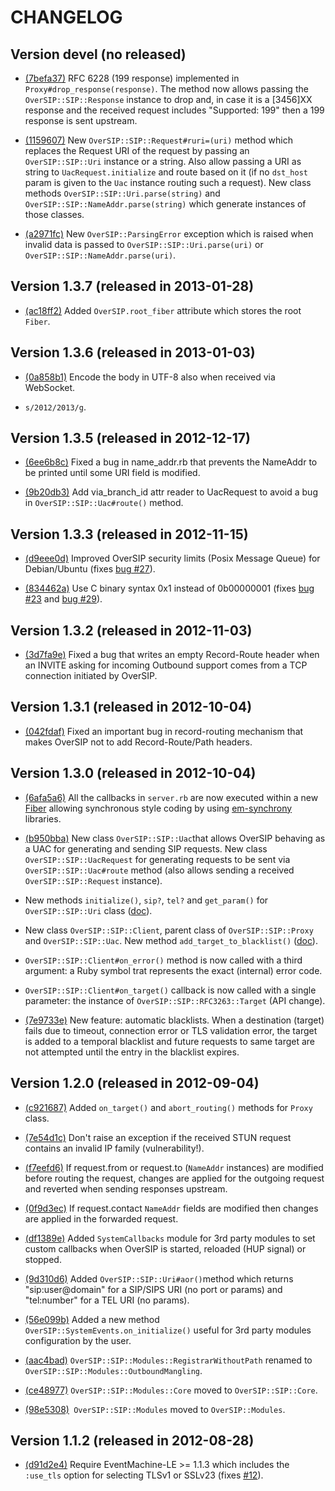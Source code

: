 CHANGELOG
=========


Version devel (no released)
--------------------------------------

- [(7befa37)](https://github.com/versatica/OverSIP/commit/7befa378d535bb5822dc7260516eaae8158fb9f6) RFC 6228 (199 response) implemented in `Proxy#drop_response(response)`. The method now allows passing the `OverSIP::SIP::Response` instance to drop and, in case it is a [3456]XX response and the received request includes "Supported: 199" then a 199 response is sent upstream.

- [(1159607)](https://github.com/versatica/OverSIP/commit/1159607ef524c8bba012fb19f60153d52b7d23f3) New `OverSIP::SIP::Request#ruri=(uri)` method which replaces the Request URI of the request by passing an `OverSIP::SIP::Uri` instance or a string. Also allow passing a URI as string to `UacRequest.initialize` and route based on it (if no `dst_host` param is given to the `Uac` instance routing such a request). New class methods `OverSIP::SIP::Uri.parse(string)` and `OverSIP::SIP::NameAddr.parse(string)` which generate instances of those classes.

- [(a2971fc)](https://github.com/versatica/OverSIP/commit/a2971fcc5c2e4fd4ed816d555b59442a64d22c33) New `OverSIP::ParsingError` exception which is raised when invalid data is passed to `OverSIP::SIP::Uri.parse(uri)` or `OverSIP::SIP::NameAddr.parse(uri)`.


Version 1.3.7 (released in 2013-01-28)
--------------------------------------

- [(ac18ff2)](https://github.com/versatica/OverSIP/commit/ac18ff28e2eaebfd9b3b0f69893e84adb5be04fb) Added `OverSIP.root_fiber` attribute which stores the root `Fiber`.


Version 1.3.6 (released in 2013-01-03)
--------------------------------------

- [(0a858b1)](https://github.com/versatica/OverSIP/commit/0a858b11bb1351b85690f8a5aabbf7d467ed8792) Encode the body in UTF-8 also when received via WebSocket.

- `s/2012/2013/g`.


Version 1.3.5 (released in 2012-12-17)
--------------------------------------

- [(6ee6b8c)](https://github.com/versatica/OverSIP/commit/6ee6b8c808e24ad9680291e67ff85ca30889cb2f) Fixed a bug in name_addr.rb that prevents the NameAddr to be printed until some URI field is modified.

- [(9b20db3)](https://github.com/versatica/OverSIP/commit/9b20db392711e89ae3971945bcd2916df18f3907) Add via_branch_id attr reader to UacRequest to avoid a bug in `OverSIP::SIP::Uac#route()` method.



Version 1.3.3 (released in 2012-11-15)
--------------------------------------

- [(d9eee0d)](https://github.com/versatica/OverSIP/commit/d9eee0dbe0f7e0b9a9d8527ca9c57dc67cda0a8c) Improved OverSIP security limits (Posix Message Queue) for Debian/Ubuntu (fixes [bug #27](https://github.com/versatica/OverSIP/issues/27)).

- [(834462a)](https://github.com/versatica/OverSIP/commit/834462ab8481dd9855c501fe52247a28f3700bef) Use C binary syntax 0x1 instead of 0b00000001 (fixes [bug #23](https://github.com/versatica/OverSIP/issues/23) and [bug #29](https://github.com/versatica/OverSIP/issues/29)).



Version 1.3.2 (released in 2012-11-03)
--------------------------------------

- [(3d7fa9e)](https://github.com/versatica/OverSIP/commit/3d7fa9e4440968b7c13fe4c65b764ed71d084ec8) Fixed a bug that writes an empty Record-Route header when an INVITE asking for incoming Outbound support comes from a TCP connection initiated by OverSIP.


Version 1.3.1 (released in 2012-10-04)
--------------------------------------

- [(042fdaf)](https://github.com/versatica/OverSIP/commit/042fdaf17bfeddf22ffa80637b0e0fb387a77bff) Fixed an important bug in record-routing mechanism that makes OverSIP not to add Record-Route/Path headers.


Version 1.3.0 (released in 2012-10-04)
--------------------------------------

- [(6afa5a6)](https://github.com/versatica/OverSIP/commit/6afa5a6c2572aea4b78a3aba2fc5d2f0d81d96ce) All the callbacks in `server.rb` are now executed within a new [Fiber](http://www.ruby-doc.org/core-1.9.3/Fiber.html) allowing synchronous style coding by using [em-synchrony](https://github.com/igrigorik/em-synchrony) libraries.

- [(b950bba)](https://github.com/versatica/OverSIP/commit/b950bba6aa8d7e3e28d69f7fb3d850a4719e02ba) New class `OverSIP::SIP::Uac`that allows OverSIP behaving as a UAC for generating and sending SIP requests. New class `OverSIP::SIP::UacRequest` for generating requests to be sent via `OverSIP::SIP::Uac#route` method (also allows sending a received `OverSIP::SIP::Request` instance).

- New methods `initialize()`, `sip?`, `tel?` and `get_param()` for `OverSIP::SIP::Uri` class ([doc](http://www.oversip.net/documentation/1.3.x/api/sip/uri/)).

- New class `OverSIP::SIP::Client`, parent class of `OverSIP::SIP::Proxy` and `OverSIP::SIP::Uac`. New method `add_target_to_blacklist()` ([doc](http://www.oversip.net/documentation/1.3.x/api/sip/client/)).

- `OverSIP::SIP::Client#on_error()` method is now called with a third argument: a Ruby symbol trat represents the exact (internal) error code.

- `OverSIP::SIP::Client#on_target()` callback is now called with a single parameter: the instance of `OverSIP::SIP::RFC3263::Target` (API change).

- [(7e9733e)](https://github.com/versatica/OverSIP/commit/7e9733e95f04158bb69ed13130984e335c80c73c) New feature: automatic blacklists. When a destination (target) fails due to timeout, connection error or TLS validation error, the target is added to a temporal blacklist and future requests to same target are not attempted until the entry in the blacklist expires.


Version 1.2.0 (released in 2012-09-04)
--------------------------------------

- [(c921687)](https://github.com/versatica/OverSIP/commit/c9216872ccd43c3977b8816551f33d9d0c178899) Added `on_target()` and `abort_routing()` methods for `Proxy` class.

- [(7e54d1c)](https://github.com/versatica/OverSIP/commit/7e54d1c89351e0517bc12d543e577dff46f251a4) Don't raise an exception if the received STUN request contains an invalid IP family (vulnerability!).

- [(f7eefd6)](https://github.com/versatica/OverSIP/commit/f7eefd6d8e02d30e61fd219f4426e6e63ea7f2a8) If request.from or request.to (`NameAddr` instances) are modified before routing the request, changes are applied for the outgoing request and reverted when sending responses upstream.

- [(0f9d3ec)](https://github.com/versatica/OverSIP/commit/0f9d3ec9da96c51197535bcd5f0c65e5749ec855) If request.contact `NameAddr` fields are modified then changes are applied in the forwarded request.

- [(df1389e)](https://github.com/versatica/OverSIP/commit/df1389eda22806dc48f6595cc3e6460c58391411) Added `SystemCallbacks` module for 3rd party modules to set custom callbacks when OverSIP is started, reloaded (HUP signal) or stopped.

- [(9d310d6)](https://github.com/versatica/OverSIP/commit/9d310d6678ee79c47d17b5aab010a49b8683c3da) Added `OverSIP::SIP::Uri#aor()`method which returns "sip:user@domain" for a SIP/SIPS URI (no port or params) and "tel:number" for a TEL URI (no params).

- [(56e099b)](https://github.com/versatica/OverSIP/commit/56e099bb0500e6cda221750ade7848fda614b522) Added a new method `OverSIP::SystemEvents.on_initialize()` useful for 3rd party modules configuration by the user.

- [(aac4bad)](https://github.com/versatica/OverSIP/commit/aac4badafd924cdbd3344a6636fa9588d0b84c79) `OverSIP::SIP::Modules::RegistrarWithoutPath` renamed to `OverSIP::SIP::Modules::OutboundMangling`.

- [(ce48977)](https://github.com/versatica/OverSIP/commit/ce48977ca786def6d9c9f8af8d743da7c105dcf6) `OverSIP::SIP::Modules::Core` moved to `OverSIP::SIP::Core`.

- [(98e5308)](https://github.com/versatica/OverSIP/commit/98e530869e57150778327b29e5a977b2f6985f8d)` OverSIP::SIP::Modules` moved to `OverSIP::Modules`.


Version 1.1.2 (released in 2012-08-28)
--------------------------------------

- [(d91d2e4)](https://github.com/versatica/OverSIP/commit/d91d2e4899a777dd7dd101e83fe36a1bca744398) Require EventMachine-LE >= 1.1.3 which includes the `:use_tls` option for selecting TLSv1 or SSLv23 (fixes [#12](https://github.com/versatica/OverSIP/issues/12)).
